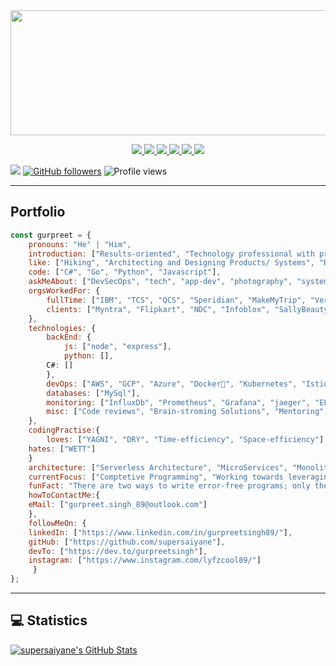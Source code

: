 <img src="https://github.com/supersaiyane/supersaiyane/blob/main/Resources/name-removebg-preview.png" width="995" height="200"/>

<p align="center">
  <a href= "https://github.com/supersaiyane/">
    <img src="https://img.icons8.com/material-outlined/30/689d6a/source-code.png"/>
  </a>
  <a href= "https://instagram.com/lyfzcool89/">
    <img src="https://img.icons8.com/wired/32/000000/instagram-new.png"/>
  </a>
  <a href= "https://supersaiyane.github.io/gurpreetsingh/">
    <img src="https://img.icons8.com/material-outlined/30/689d6a/geography.png"/>
  </a>
  <a href= "https://dev.to/gurpreetsingh">
    <img src="https://img.icons8.com/windows/32/000000/dev.png"/>
  </a>
  <a href= "https://www.linkedin.com/in/gurpreetsingh89/">
    <img src="https://img.icons8.com/material-outlined/30/689d6a/linkedin.png"/>
  </a>
  <a href= "mailto:gurpreet.singh_89@outlook.com">
    <img src="https://img.icons8.com/wired/32/000000/apple-mail.png"/>
  </a>	
</p>  

![](https://visitor-badge.glitch.me/badge?page_id=github.com/supersaiyane) [![GitHub followers](https://img.shields.io/github/followers/supersaiyane?label=Follow&style=social)](https://github.com/supersaiyane/?tab=follow) ![Profile views](https://gpvc.arturio.dev/supersaiyane) 

---

## Portfolio

```javascript
const gurpreet = {
    pronouns: "He" | "Him",
    introduction: ["Results-oriented", "Technology professional with proven leadership ability"],
    like: ["Hiking", "Architecting and Designing Products/ Systems", "Reading", "Cooking"],
    code: ["C#", "Go", "Python", "Javascript"],
    askMeAbout: ["DevSecOps", "tech", "app-dev", "photography", "system reliability", "system-design"],
    orgsWorkedFor: {
		fullTime: ["IBM", "TCS", "QCS", "Speridian", "MakeMyTrip", "Vertisystem"],
		clients: ["Myntra", "Flipkart", "NDC", "Infoblox", "SallyBeauty", "ReportWorkBench"]
	},
    technologies: {
        backEnd: {
            js: ["node", "express"],
            python: [],
	    C#: []
        },
        devOps: ["AWS", "GCP", "Azure", "Docker🐳", "Kubernetes", "Istio", "Ansible", "Spinnaker", "Jenkins", "Nginx"],
        databases: ["MySql"],
        monitoring: ["InfluxDb", "Prometheus", "Grafana", "jaeger", "ELK"],
        misc: ["Code reviews", "Brain-stroming Solutions", "Mentoring", "Process reviews", "Spec review", "Managing projects"]
    },
    codingPractise:{
    	loves: ["YAGNI", "DRY", "Time-efficiency", "Space-efficiency"],
	hates: ["WETT"]
    }
    architecture: ["Serverless Architecture", "MicroServices", "Monolith", "Single page applications"],
    currentFocus: ["Comptetive Programming", "Working towards leveraging DevOps to next level"],
    funFact: "There are two ways to write error-free programs; only the third one works",
    howToContactMe:{
	eMail: ["gurpreet.singh_89@outlook.com"]
	},
    followMeOn: {
	linkedIn: ["https://www.linkedin.com/in/gurpreetsingh89/"],
	gitHub: ["https://github.com/supersaiyane"],
	devTo: ["https://dev.to/gurpreetsingh"],
	instagram: ["https://www.instagram.com/lyfzcool89/"]
     }	
};
```


---
## 💻 Statistics


<a href="https://github.com/supersaiyane/supersaiyane">
  <img align="center" src="https://bad-apple-github-readme.vercel.app/api?username=supersaiyane&show_icons=true&line_height=27&count_private=true" alt="supersaiyane's GitHub Stats" />
</a>
